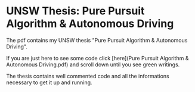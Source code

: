 # UNSW Thesis: Pure Pursuit Algorithm & Autonomous Driving

The pdf contains my UNSW thesis "Pure Pursuit Algorithm & Autonomous Driving".

If you are just here to see some code click [here](Pure Pursuit Algorithm & Autonomous Driving.pdf) and scroll down until you see green writings.

The thesis contains well commented code and all the informations necessary to get it up and running.


